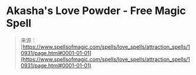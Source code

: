 <!--yml

category: 未分类

date: 2024-06-12 18:47:51

-->

# Akasha's Love Powder - Free Magic Spell

> 来源：[https://www.spellsofmagic.com/spells/love_spells/attraction_spells/10931/page.html#0001-01-01](https://www.spellsofmagic.com/spells/love_spells/attraction_spells/10931/page.html#0001-01-01)
